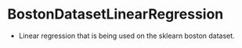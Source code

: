 # BostonDatasetLinearRegression
* Linear regression that is being used on the sklearn boston dataset. 
